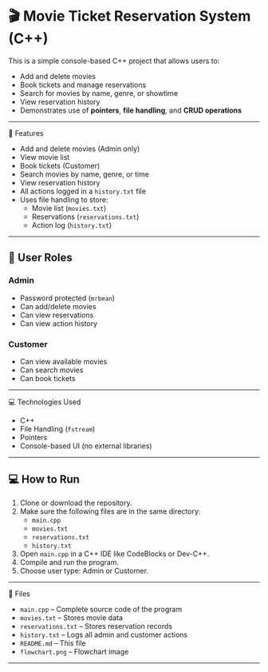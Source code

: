 # 🎬 Movie Ticket Reservation System (C++)

This is a simple console-based C++ project that allows users to:
- Add and delete movies
- Book tickets and manage reservations
- Search for movies by name, genre, or showtime
- View reservation history
- Demonstrates use of **pointers**, **file handling**, and **CRUD operations**

---

🔧 Features

- Add and delete movies (Admin only)
- View movie list
- Book tickets (Customer)
- Search movies by name, genre, or time
- View reservation history
- All actions logged in a `history.txt` file
- Uses file handling to store:
  - Movie list (`movies.txt`)
  - Reservations (`reservations.txt`)
  - Action log (`history.txt`)

---


## 👤 User Roles

### Admin
- Password protected (`mrbean`)
- Can add/delete movies
- Can view reservations
- Can view action history

### Customer
- Can view available movies
- Can search movies
- Can book tickets

---

💻 Technologies Used

- C++  
- File Handling (`fstream`)  
- Pointers  
- Console-based UI (no external libraries)

---


## 💻 How to Run

1. Clone or download the repository.
2. Make sure the following files are in the same directory:
   - `main.cpp`
   - `movies.txt`
   - `reservations.txt`
   - `history.txt`
3. Open `main.cpp` in a C++ IDE like CodeBlocks or Dev-C++.
4. Compile and run the program.
5. Choose user type: Admin or Customer.

---


📁 Files

- `main.cpp` – Complete source code of the program  
- `movies.txt` – Stores movie data
- `reservations.txt` – Stores reservation records
- `history.txt` – Logs all admin and customer actions
- `README.md` – This file  
- `flowchart.png` – Flowchart image  

---
